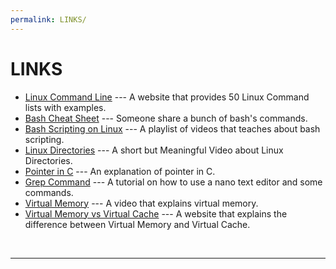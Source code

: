 ```yaml
---
permalink: LINKS/
---
```


# LINKS
* [Linux Command Line](https://www.javatpoint.com/linux-commands) ---
A website that provides 50 Linux Command lists with examples.
* [Bash Cheat Sheet](https://github.com/RehanSaeed/Bash-Cheat-Sheet) ---
Someone share a bunch of bash's commands.
* [Bash Scripting on Linux](https://www.youtube.com/playlist?list=PLT98CRl2KxKGj-VKtApD8-zCqSaN2mD4w) ---
A playlist of videos that teaches about bash scripting.
* [Linux Directories](https://www.youtube.com/watch?v=42iQKuQodW4) ---
A short but Meaningful Video about Linux Directories.
* [Pointer in C](https://linuxhint.com/use-pointers-c/) ---
An explanation of pointer in C.
* [Grep Command](https://www.hostinger.com/tutorials/how-to-install-and-use-nano-text-editor) ---
A tutorial on how to use a nano text editor and some commands.
* [Virtual Memory](https://www.youtube.com/watch?v=2quKyPnUShQ) ---
A video that explains virtual memory.
* [Virtual Memory vs Virtual Cache](https://www.geeksforgeeks.org/difference-between-virtual-memory-and-cache-memory/?ref=rp) ---
A website that explains the difference between Virtual Memory and Virtual Cache.
<br>
<hr>
